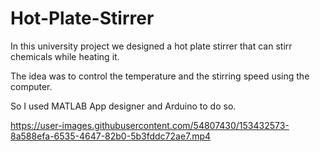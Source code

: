# Hot-Plate-Stirrer
In this university project we designed a hot plate stirrer that can stirr chemicals while heating it.

The idea was to control the temperature and the stirring speed using the computer.

So I used MATLAB App designer and Arduino to do so.


https://user-images.githubusercontent.com/54807430/153432573-8a588efa-6535-4647-82b0-5b3fddc72ae7.mp4

